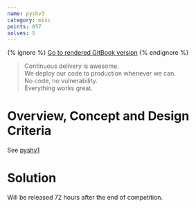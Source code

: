 ```yaml
---
name: pyshv3
category: misc
points: 857
solves: 5
---
```


{% ignore %}
[Go to rendered GitBook version](https://sasdf.cf/ctf/)
{% endignore %}


> Continuous delivery is awesome.  
> We deploy our code to production whenever we can.  
> No code, no vulnerability.  
> Everything works great.  


# Overview, Concept and Design Criteria
See [pyshv1](../pyshv1/index.html)


# Solution
Will be released 72 hours after the end of competition.
